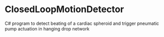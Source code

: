 # ClosedLoopMotionDetector
C# program to detect beating of a cardiac spheroid and trigger pneumatic pump actuation in hanging drop network
